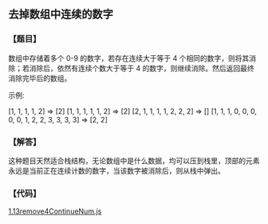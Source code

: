 ## 去掉数组中连续的数字

### 【题目】
数组中存储着多个 0-9 的数字，若存在连续大于等于 4 个相同的数字，则将其消除；若消除后，依然有连续个数大于等于 4 的数字，则继续消除。然后返回最终消除完毕后的数组。

示例:

[1, 1, 1, 1, 2] => [2]
[1, 1, 1, 1, 1, 2] => [2]
[2, 1, 1, 1, 1, 2, 2, 2] => []
[1, 1, 1, 0, 0, 0, 0, 0, 1, 2, 2, 3, 3, 3, 3] => [2, 2]


### 【解答】
这种题目天然适合栈结构，无论数组中是什么数据，均可以压到栈里，顶部的元素永远是当前正在连续计数的数字，当该数字被消除后，则从栈中弹出。


### 【代码】
[1.13remove4ContinueNum.js](../codes/1.13remove4ContinueNum.js)